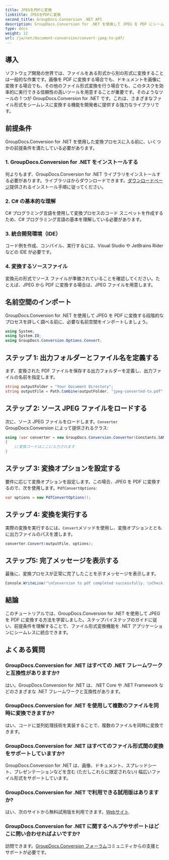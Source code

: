 ```yaml
---
title: JPEGをPDFに変換
linktitle: JPEGをPDFに変換
second_title: GroupDocs.Conversion .NET API
description: GroupDocs.Conversion for .NET を使用して JPEG を PDF にシームレスに変換します。効率的なファイル形式変換については、ステップバイステップのガイドに従ってください。
type: docs
weight: 12
url: /ja/net/document-conversion/convert-jpeg-to-pdf/
---
```

## 導入
ソフトウェア開発の世界では、ファイルをある形式から別の形式に変換することは一般的な作業です。画像を PDF に変換する場合でも、ドキュメントを画像に変換する場合でも、その他のファイル形式変換を行う場合でも、このタスクを効率的に実行できる信頼性の高いツールを用意することが重要です。そのようなツールの 1 つが GroupDocs.Conversion for .NET です。これは、さまざまなファイル形式をシームレスに変換する機能を開発者に提供する強力なライブラリです。
## 前提条件
GroupDocs.Conversion for .NET を使用した変換プロセスに入る前に、いくつかの前提条件を満たしている必要があります。
### 1. GroupDocs.Conversion for .NET をインストールする
何よりもまず、GroupDocs.Conversion for .NET ライブラリをインストールする必要があります。ライブラリはからダウンロードできます。[ダウンロードページ](https://releases.groupdocs.com/conversion/net/)提供されるインストール手順に従ってください。
### 2. C# の基本的な理解
C# プログラミング言語を使用して変換プロセスのコード スニペットを作成するため、C# プログラミング言語の基本を理解している必要があります。
### 3. 統合開発環境（IDE）
コード例を作成、コンパイル、実行するには、Visual Studio や JetBrains Rider などの IDE が必要です。
### 4. 変換するソースファイル
変換元の形式でソース ファイルが準備されていることを確認してください。たとえば、JPEG から PDF に変換する場合は、JPEG ファイルを用意します。

## 名前空間のインポート
GroupDocs.Conversion for .NET を使用して JPEG を PDF に変換する段階的なプロセスを詳しく調べる前に、必要な名前空間をインポートしましょう。
```csharp
using System;
using System.IO;
using GroupDocs.Conversion.Options.Convert;
```

## ステップ 1: 出力フォルダーとファイル名を定義する
まず、変換された PDF ファイルを保存する出力フォルダーを定義し、出力ファイルの名前を指定します。
```csharp
string outputFolder = "Your Document Directory";
string outputFile = Path.Combine(outputFolder, "jpeg-converted-to.pdf");
```
## ステップ 2: ソース JPEG ファイルをロードする
次に、ソース JPEG ファイルをロードします。`Converter` GroupDocs.Conversion によって提供されるクラス:
```csharp
using (var converter = new GroupDocs.Conversion.Converter(Constants.SAMPLE_JPEG))
{
    //変換コードはここに入力されます
}
```
## ステップ 3: 変換オプションを設定する
要件に応じて変換オプションを設定します。この場合、JPEG を PDF に変換するので、次を使用します。`PdfConvertOptions`:
```csharp
var options = new PdfConvertOptions();
```
## ステップ 4: 変換を実行する
実際の変換を実行するには、`Convert`メソッドを使用し、変換オプションとともに出力ファイルのパスを渡します。
```csharp
converter.Convert(outputFile, options);
```
## ステップ5: 完了メッセージを表示する
最後に、変換プロセスが正常に完了したことを示すメッセージを表示します。
```csharp
Console.WriteLine("\nConversion to pdf completed successfully. \nCheck output in {0}", outputFolder);
```

## 結論
このチュートリアルでは、GroupDocs.Conversion for .NET を使用して JPEG を PDF に変換する方法を学習しました。ステップバイステップのガイドに従い、前提条件を理解することで、ファイル形式変換機能を .NET アプリケーションにシームレスに統合できます。
## よくある質問
### GroupDocs.Conversion for .NET はすべての .NET フレームワークと互換性がありますか?
はい。GroupDocs.Conversion for .NET は、.NET Core や .NET Framework などのさまざまな .NET フレームワークと互換性があります。
### GroupDocs.Conversion for .NET を使用して複数のファイルを同時に変換できますか?
はい、コードに並列処理技術を実装することで、複数のファイルを同時に変換できます。
### GroupDocs.Conversion for .NET はすべてのファイル形式間の変換をサポートしていますか?
GroupDocs.Conversion for .NET は、画像、ドキュメント、スプレッドシート、プレゼンテーションなどを含む (ただしこれらに限定されない) 幅広いファイル形式をサポートしています。
### GroupDocs.Conversion for .NET で利用できる試用版はありますか?
はい、次のサイトから無料試用版を利用できます。[Webサイト](https://releases.groupdocs.com/).
### GroupDocs.Conversion for .NET に関するヘルプやサポートはどこに問い合わせればよいですか?
訪問できます。[GroupDocs.Conversion フォーラム](https://forum.groupdocs.com/c/conversion/11)コミュニティからの支援とサポートが必要です。